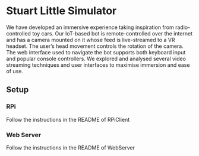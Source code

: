 # Stuart Little Simulator
We have developed an immersive experience taking
inspiration from radio-controlled toy cars. Our IoT-based bot is
remote-controlled over the internet and has a camera mounted
on it whose feed is live-streamed to a VR headset. The user’s head
movement controls the rotation of the camera. The web interface
used to navigate the bot supports both keyboard input and
popular console controllers. We explored and analysed several
video streaming techniques and user interfaces to maximise
immersion and ease of use.

## Setup
### RPi
Follow the instructions in the README of RPiClient
### Web Server
Follow the instructions in the README of WebServer